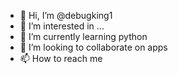 - 👋 Hi, I’m @debugking1
- 👀 I’m interested in ...
- 🌱 I’m currently learning python
- 💞️ I’m looking to collaborate on apps
- 📫 How to reach me 

<!---
debugking1/debugking1 is a ✨ special ✨ repository because its `README.md` (this file) appears on your GitHub profile.
You can click the Preview link to take a look at your changes.
--->
